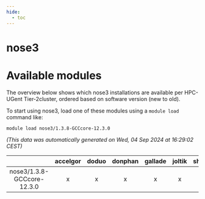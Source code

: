 ```yaml
---
hide:
  - toc
---
```


nose3
=====

# Available modules


The overview below shows which nose3 installations are available per HPC-UGent Tier-2cluster, ordered based on software version (new to old).

To start using nose3, load one of these modules using a `module load` command like:

```shell
module load nose3/1.3.8-GCCcore-12.3.0
```

*(This data was automatically generated on Wed, 04 Sep 2024 at 16:29:02 CEST)*  

| |accelgor|doduo|donphan|gallade|joltik|shinx|skitty|
| :---: | :---: | :---: | :---: | :---: | :---: | :---: | :---: |
|nose3/1.3.8-GCCcore-12.3.0|x|x|x|x|x|x|x|
